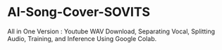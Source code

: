 # AI-Song-Cover-SOVITS
All in One Version : Youtube WAV Download, Separating Vocal, Splitting Audio, Training, and Inference Using Google Colab.

